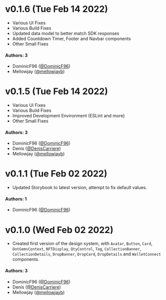 # v0.1.6 (Tue Feb 14 2022)

- Various UI Fixes
- Various Build Fixes
- Updated data model to better match SDK responses
- Added Countdown Timer, Footer and Navbar components
- Other Small Fixes

#### Authors: 3

- DominicF96 ([@DominicF96](https://github.com/DominicF96))
- Mellowjay ([@mellowjayb](https://github.com/mellowjayb))

# v0.1.5 (Tue Feb 14 2022)

- Various UI Fixes
- Various Build Fixes
- Improved Development Environment (ESLint and more)
- Other Small Fixes

#### Authors: 3

- DominicF96 ([@DominicF96](https://github.com/DominicF96))
- Denis ([@DenisCarriere](https://github.com/DenisCarriere))
- Mellowjay ([@mellowjayb](https://github.com/mellowjayb))

# v0.1.1 (Tue Feb 02 2022)

- Updated Storybook to latest version, attempt to fix default values.

#### Authors: 1

- DominicF96 ([@DominicF96](https://github.com/DominicF96))

# v0.1.0 (Wed Feb 02 2022)

- Created first version of the design system, with `Avatar`, `Button`, `Card`, `DotGemsContext`, `NFTDisplay`, `QtyControl`, `Tag`, `CollectionBanner`, `CollectionDetails`, `DropBanner`, `DropCard`, `DropDetails` and `WalletConnect` components.

#### Authors: 3

- DominicF96 ([@DominicF96](https://github.com/DominicF96))
- Denis ([@DenisCarriere](https://github.com/DenisCarriere))
- Mellowjay ([@mellowjayb](https://github.com/mellowjayb))